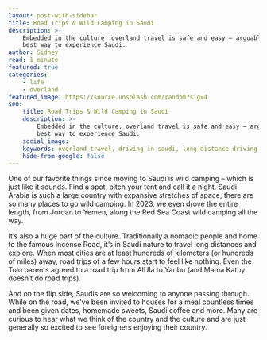```yaml
---
layout: post-with-sidebar
title: Road Trips & Wild Camping in Saudi
description: >-
    Embedded in the culture, overland travel is safe and easy – arguably the
    best way to experience Saudi.
author: Sidney
read: 1 minute
featured: true
categories:
    - life
    - overland
featured_image: https://source.unsplash.com/random?sig=4
seo:
    title: Road Trips & Wild Camping in Saudi
    description: >-
        Embedded in the culture, overland travel is safe and easy – arguably the
        best way to experience Saudi.
    social_image:
    keywords: overland travel, driving in saudi, long-distance driving
    hide-from-google: false
---
```

One of our favorite things since moving to Saudi is wild camping – which is just like it sounds. Find a spot, pitch your tent and call it a night. Saudi Arabia is such a large country with expansive stretches of space, there are so many places to go wild camping. In 2023, we even drove the entire length, from Jordan to Yemen, along the Red Sea Coast wild camping all the way.

It’s also a huge part of the culture. Traditionally a nomadic people and home to the famous Incense Road, it’s in Saudi nature to travel long distances and explore. When most cities are at least hundreds of kilometers (or hundreds of miles) away, road trips of a few hours start to feel like nothing. Even the Tolo parents agreed to a road trip from AlUla to Yanbu (and Mama Kathy doesn’t do road trips).

And on the flip side, Saudis are so welcoming to anyone passing through. While on the road, we’ve been invited to houses for a meal countless times and been given dates, homemade sweets, Saudi coffee and more. Many are curious to hear what we think of the country and the culture and are just generally so excited to see foreigners enjoying their country.